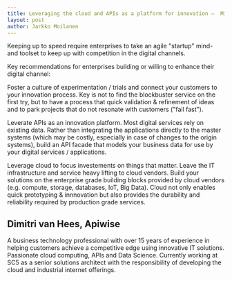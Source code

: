 ```yaml
---
title: Leveraging the cloud and APIs as a platform for innovation –  Mikael Puittinen
layout: post
author: Jarkko Moilanen
---
```


Keeping up to speed require enterprises to take an agile "startup" mind- and toolset to keep up with competition in the digital channels.

Key recommendations for enterprises building or willing to enhance their digital channel:

Foster a culture of experimentation / trials and connect your customers to your innovation process. Key is not to find the blockbuster service on the first try, but to have a process that quick validation & refinement of ideas and to park projects that do not resonate with customers ("fail fast").

Leverate APIs as an innovation platform. Most digital services rely on existing data. Rather than integrating the applications directly to the master systems (which may be costly, especially in case of changes to the origin systems), build an API facade that models your business data for use by your digital services / applications.

Leverage cloud to focus investements on things that matter. Leave the IT infrastructure and service heavy lifting to cloud vendors. Build your solutions on the enterprise grade building blocks provided by cloud vendors (e.g. compute, storage, databases, IoT, Big Data). Cloud not only enables quick prototyping & innnovation but also provides the durability and reliability required by production grade services.

## Dimitri van Hees, Apiwise

A business technology professional with over 15 years of experience in helping customers achieve a competitive edge using innovative IT solutions. Passionate cloud computing, APIs and Data Science. Currently working at SC5 as a senior solutions architect with the responsibility of developing the cloud and industrial internet offerings.
